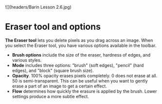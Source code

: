 ![](headers/Barin Lesson 2.6.jpg)
# Eraser tool and options

**The Eraser tool** lets you delete pixels as you drag across an image. When you select the Eraser tool, you have various options available in the toolbar.

* **Brush options** include the size of the eraser, hardness of edges, and various styles.
* **Mode** includes three options: "brush" (soft edges), "pencil" (hard edges), and "block" (square brush size).
* **Opacity**. 100% opacity erases pixels completely. 0 does not erase at all. 50 is semi-transparent. This can be useful when you want to gently erase a part of an image to get a certain effect.
* **Flow** determines how quickly the erasure is applied by the brush. Lower settings produce a more subtle effect.